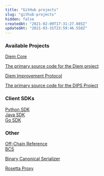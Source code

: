 ```yaml
---
title: "GitHub projects"
slug: "github-projects"
hidden: false
createdAt: "2021-02-09T17:31:27.085Z"
updatedAt: "2021-03-31T23:59:46.550Z"
---
```

### Available Projects
<div class="cards-wrapper-root cards-wrapper-row-of-3">
  <a
    class="card-base-root card-base-has-shadow card-base-has-rounded-corners"
    href="https://github.com/libra/libra"
    target="_blank"
    ><div class="card-base-children simple-card-root">
      <div
        class="simple-card-image"
        style='background-image: url("https://files.readme.io/802db51-github.svg");'
      ></div>
      <span class="simple-card-title">Diem Core</span>
    </div>
    <div class="card-base-overlay">
      <p>The primary source code for the Diem project</p>
    </div></a
  ><a
    class="card-base-root card-base-has-shadow card-base-has-rounded-corners"
    href="https://github.com/libra/lip"
    target="_blank"
    ><div class="card-base-children simple-card-root">
      <div
        class="simple-card-image"
        style='background-image: url("https://files.readme.io/802db51-github.svg");'
      ></div>
      <span class="simple-card-title">Diem Improvement Protocol</span>
    </div>
    <div class="card-base-overlay">
      <p>The primary source code for the DIPS Project</p>
    </div></a
  >
</div>

### Client SDKs
<div class="cards-wrapper-root cards-wrapper-row-of-3">
  <a
    class="card-base-root card-base-has-shadow card-base-has-rounded-corners"
    href="https://github.com/libra/client-sdk-python"
    target="_blank"
    ><div class="card-base-children simple-card-root">
      <div
        class="simple-card-image"
        style='background-image: url("https://files.readme.io/802db51-github.svg");'
      ></div>
      <span class="simple-card-title">Python SDK</span>
    </div></a
  ><a
    class="card-base-root card-base-has-shadow card-base-has-rounded-corners"
    href="https://github.com/libra/client-sdk-java"
    target="_blank"
    ><div class="card-base-children simple-card-root">
      <div
        class="simple-card-image"
        style='background-image: url("https://files.readme.io/802db51-github.svg");'
      ></div>
      <span class="simple-card-title">Java SDK</span>
    </div></a
  ><a
    class="card-base-root card-base-has-shadow card-base-has-rounded-corners"
    href="https://github.com/libra/client-sdk-go"
    target="_blank"
    ><div class="card-base-children simple-card-root">
      <div
        class="simple-card-image"
        style='background-image: url("https://files.readme.io/802db51-github.svg");'
      ></div>
      <span class="simple-card-title">Go SDK</span>
    </div></a
  >
</div>

### Other 
<div class="cards-wrapper-root cards-wrapper-row-of-3">
  <a
    class="card-base-root card-base-has-shadow card-base-has-rounded-corners"
    href="https://github.com/libra/off-chain-reference"
    target="_blank"
    ><div class="card-base-children simple-card-root">
      <div
        class="simple-card-image"
        style='background-image: url("https://files.readme.io/802db51-github.svg");'
      ></div>
      <span class="simple-card-title">Off-Chain Reference</span>
    </div></a
  ><a
    class="card-base-root card-base-has-shadow card-base-has-rounded-corners"
    href="https://github.com/diem/bcs"
    target="_blank"
    ><div class="card-base-children simple-card-root">
      <div
        class="simple-card-image"
        style='background-image: url("https://files.readme.io/802db51-github.svg");'
      ></div>
      <span class="simple-card-title">BCS</span>
    </div>
    <div class="card-base-overlay"><p>Binary Canonical Serializer</p></div></a
  ><a
    class="card-base-root card-base-has-shadow card-base-has-rounded-corners"
    href="https://github.com/libra/rosetta-proxy"
    target="_blank"
    ><div class="card-base-children simple-card-root">
      <div
        class="simple-card-image"
        style='background-image: url("https://files.readme.io/802db51-github.svg");'
      ></div>
      <span class="simple-card-title">Rosetta Proxy</span>
    </div></a
  >
</div>